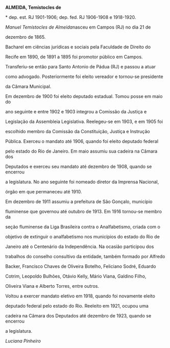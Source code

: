 **ALMEIDA, Temístocles de**



\* dep. est. RJ 1901-1906; dep. fed. RJ 1906-1908 e 1918-1920.



*Manuel Temístocles de Almeida*nasceu em Campos (RJ) no dia 21 de

dezembro de 1865.



Bacharel em ciências jurídicas e sociais pela Faculdade de Direito do

Recife em 1890, de 1891 a 1895 foi promotor público em Campos.

Transferiu-se então para Santo Antonio de Pádua (RJ) e passou a atuar

como advogado. Posteriormente foi eleito vereador e tornou-se presidente

da Câmara Municipal.



Em dezembro de 1900 foi eleito deputado estadual. Tomou posse em maio do

ano seguinte e entre 1902 e 1903 integrou a Comissão da Justiça e

Legislação da Assembleia Legislativa. Reelegeu-se em 1903, e em 1905 foi

escolhido membro da Comissão da Constituição, Justiça e Instrução

Pública. Exerceu o mandato até 1906, quando foi eleito deputado federal

pelo estado do Rio de Janeiro. Em maio assumiu sua cadeira na Câmara dos

Deputados e exerceu seu mandato até dezembro de 1908, quando se encerrou

a legislatura. No ano seguinte foi nomeado diretor da Imprensa Nacional,

órgão em que permaneceu até 1910.



Em dezembro de 1911 assumiu a prefeitura de São Gonçalo, município

fluminense que governou até outubro de 1913. Em 1916 tornou-se membro da

seção fluminense da Liga Brasileira contra o Analfabetismo, criada com o

objetivo de extinguir o analfabetismo nos municípios do estado do Rio de

Janeiro até o Centenário da Independência. Na ocasião participou dos

trabalhos do conselho consultivo da entidade, também formado por Alfredo

Backer, Francisco Chaves de Oliveira Botelho, Feliciano Sodré, Eduardo

Cotrim, Leopoldo Bulhões, Otávio Kelly, Mário Viana, Galdino Filho,

Oliveira Viana e Alberto Torres, entre outros.



Voltou a exercer mandato eletivo em 1918, quando foi novamente eleito

deputado federal pelo estado do Rio. Reeleito em 1921, ocupou uma

cadeira na Câmara dos Deputados até dezembro de 1923, quando se encerrou

a legislatura.



*Luciana Pinheiro*



